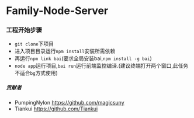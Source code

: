 # Family-Node-Server
### 工程开始步骤

- `git clone`下项目
- 进入项目目录运行`npm install`安装所需依赖
- 再运行`npm link bai`(要求全局安装bai,`npm install -g bai`)
- `node app`运行项目,`bai
run`运行前端监控编译.(建议终端打开两个窗口,此任务不适合`bg`方式使用)

##### 贡献者
- PumpingNylon https://github.com/magicsuny
- Tiankui https://github.com/Tiankui

